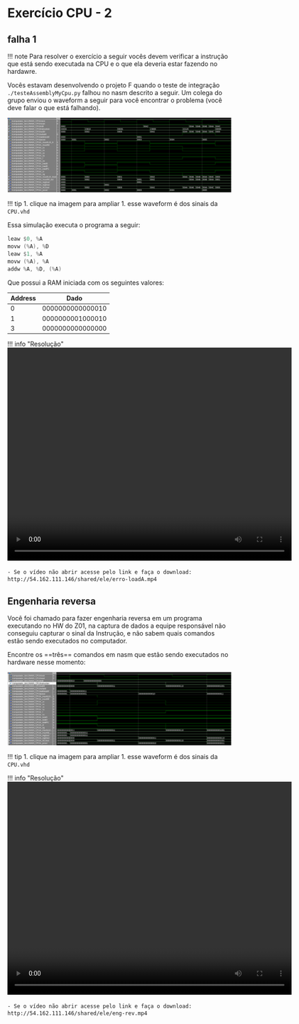 # Exercício CPU - 2

## falha 1

!!! note
    Para resolver o exercício a seguir vocês devem verificar a instrução que está sendo executada na CPU e o que ela deveria estar fazendo no hardawre.

Vocês estavam desenvolvendo o projeto F quando o teste de integração `./testeAssemblyMyCpu.py` falhou no nasm descrito a seguir. Um colega do grupo enviou o waveform a seguir para você encontrar o problema (você deve falar o que está falhando). 

[![](figs/Exercicios/CPU-fail-add-loadA.png)](figs/Exercicios/CPU-fail-add-loadA.png)

!!! tip
    1. clique na imagem para ampliar
    1. esse waveform é dos sinais da `CPU.vhd`

Essa simulação executa o programa a seguir:

```nasm
leaw $0, %A
movw (%A), %D
leaw $1, %A
movw (%A), %A
addw %A, %D, (%A)
```

Que possui a RAM iniciada com os seguintes valores:
    
| Address | Dado             |
| ------  | ---              |
| 0       | 0000000000000010 |
| 1       | 0000000001000010 |
| 3       | 0000000000000000 |

!!! info "Resolução"
     <video width="640" height="480" controls>
      <source src="http://54.162.111.146/shared/ele/erro-loadA.mp4" type="video/mp4">
      Your browser does not support the video tag.
    </video> 
    
    - Se o vídeo não abrir acesse pelo link e faça o download:  http://54.162.111.146/shared/ele/erro-loadA.mp4


## Engenharia reversa

Você foi chamado para fazer engenharia reversa em um programa executando no HW do Z01, na captura de dados a equipe responsável não conseguiu capturar o sinal da Instrução, e não sabem quais comandos estão sendo executados no computador.

Encontre os ==três== comandos em nasm que estão sendo executados no hardware nesse momento:

[![](figs/Exercicios/CPU-eng-rev.png)](figs/Exercicios/CPU-eng-rev.png)

!!! tip
    1. clique na imagem para ampliar
    1. esse waveform é dos sinais da `CPU.vhd`

!!! info "Resolução"
     <video width="640" height="480" controls>
      <source src="http://54.162.111.146/shared/ele/eng-rev.mp4" type="video/mp4">
      Your browser does not support the video tag.
    </video> 
    
    - Se o vídeo não abrir acesse pelo link e faça o download: http://54.162.111.146/shared/ele/eng-rev.mp4


